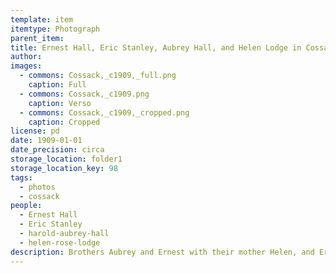 ```yaml
---
template: item
itemtype: Photograph
parent_item: 
title: Ernest Hall, Eric Stanley, Aubrey Hall, and Helen Lodge in Cossack, c. 1909
author: 
images:
  - commons: Cossack,_c1909,_full.png
    caption: Full
  - commons: Cossack,_c1909.png
    caption: Verso
  - commons: Cossack,_c1909,_cropped.png
    caption: Cropped
license: pd
date: 1909-01-01
date_precision: circa
storage_location: folder1
storage_location_key: 98
tags:
  - photos
  - cossack
people:
  - Ernest Hall
  - Eric Stanley
  - harold-aubrey-hall
  - helen-rose-lodge
description: Brothers Aubrey and Ernest with their mother Helen, and Eric Stanley, in Cossack in Western Australia.
---
```

